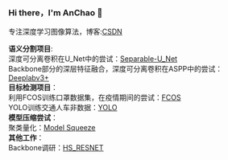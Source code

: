 ### Hi there，I'm AnChao 👋

专注深度学习图像算法，博客:[CSDN](https://blog.csdn.net/weixin_41803339?spm=1001.2101.3001.5343)

**语义分割项目**:   
深度可分离卷积在U_Net中的尝试：[Separable-U_Net](https://github.com/2anchao/separable-U_Net)    
Backbone部分的深层特征融合，深度可分离卷积在ASPP中的尝试：[Deeplabv3+](https://github.com/2anchao/VovJpu)     
**目标检测项目**：   
利用FCOS训练口罩数据集，在疫情期间的尝试：[FCOS](https://github.com/2anchao/FCOS_DET_MASK)    
YOLO训练交通人车非数据：[YOLO](https://github.com/2anchao/YOLO)     
**模型压缩尝试**：  
聚类量化：[Model Squeeze](https://github.com/2anchao/Model_Squeeze)     
**其他工作**：   
Backbone调研：[HS_RESNET](https://github.com/2anchao/HS_resnet18)    
